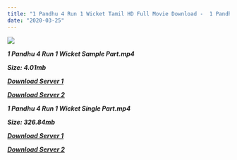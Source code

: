 ```yaml
---
title: "1 Pandhu 4 Run 1 Wicket Tamil HD Full Movie Download -  1 Pandhu 4 Run 1 Wicket Tamil HD Movie Download"
date: "2020-03-25"
---
```


![](https://images.moviebuff.com/135fb985-65e1-405f-941e-c9c1a0fcbcd8?w=1000)

 **_1 Pandhu 4 Run 1 Wicket Sample Part.mp4_**

**_Size: 4.01mb_**

**_[Download Server 1](http://dl2.tamilsrcg.xyz/load/2014/1{8713b6b5f6e59cdcf244c33a3a7a492372c7347c9d869ddefa7d70dd3612d3d9}20Pandhu{8713b6b5f6e59cdcf244c33a3a7a492372c7347c9d869ddefa7d70dd3612d3d9}204{8713b6b5f6e59cdcf244c33a3a7a492372c7347c9d869ddefa7d70dd3612d3d9}20Run{8713b6b5f6e59cdcf244c33a3a7a492372c7347c9d869ddefa7d70dd3612d3d9}201{8713b6b5f6e59cdcf244c33a3a7a492372c7347c9d869ddefa7d70dd3612d3d9}20Wicket/1{8713b6b5f6e59cdcf244c33a3a7a492372c7347c9d869ddefa7d70dd3612d3d9}20Pandhu{8713b6b5f6e59cdcf244c33a3a7a492372c7347c9d869ddefa7d70dd3612d3d9}204{8713b6b5f6e59cdcf244c33a3a7a492372c7347c9d869ddefa7d70dd3612d3d9}20Run{8713b6b5f6e59cdcf244c33a3a7a492372c7347c9d869ddefa7d70dd3612d3d9}201{8713b6b5f6e59cdcf244c33a3a7a492372c7347c9d869ddefa7d70dd3612d3d9}20Wicket{8713b6b5f6e59cdcf244c33a3a7a492372c7347c9d869ddefa7d70dd3612d3d9}20(2014){8713b6b5f6e59cdcf244c33a3a7a492372c7347c9d869ddefa7d70dd3612d3d9}20HDRip{8713b6b5f6e59cdcf244c33a3a7a492372c7347c9d869ddefa7d70dd3612d3d9}20Sample{8713b6b5f6e59cdcf244c33a3a7a492372c7347c9d869ddefa7d70dd3612d3d9}20HD.mp4)_**

**_[Download Server 2](http://dl2.tamilsrcg.xyz/load/2014/1{8713b6b5f6e59cdcf244c33a3a7a492372c7347c9d869ddefa7d70dd3612d3d9}20Pandhu{8713b6b5f6e59cdcf244c33a3a7a492372c7347c9d869ddefa7d70dd3612d3d9}204{8713b6b5f6e59cdcf244c33a3a7a492372c7347c9d869ddefa7d70dd3612d3d9}20Run{8713b6b5f6e59cdcf244c33a3a7a492372c7347c9d869ddefa7d70dd3612d3d9}201{8713b6b5f6e59cdcf244c33a3a7a492372c7347c9d869ddefa7d70dd3612d3d9}20Wicket/1{8713b6b5f6e59cdcf244c33a3a7a492372c7347c9d869ddefa7d70dd3612d3d9}20Pandhu{8713b6b5f6e59cdcf244c33a3a7a492372c7347c9d869ddefa7d70dd3612d3d9}204{8713b6b5f6e59cdcf244c33a3a7a492372c7347c9d869ddefa7d70dd3612d3d9}20Run{8713b6b5f6e59cdcf244c33a3a7a492372c7347c9d869ddefa7d70dd3612d3d9}201{8713b6b5f6e59cdcf244c33a3a7a492372c7347c9d869ddefa7d70dd3612d3d9}20Wicket{8713b6b5f6e59cdcf244c33a3a7a492372c7347c9d869ddefa7d70dd3612d3d9}20(2014){8713b6b5f6e59cdcf244c33a3a7a492372c7347c9d869ddefa7d70dd3612d3d9}20HDRip{8713b6b5f6e59cdcf244c33a3a7a492372c7347c9d869ddefa7d70dd3612d3d9}20Sample{8713b6b5f6e59cdcf244c33a3a7a492372c7347c9d869ddefa7d70dd3612d3d9}20HD.mp4)_**

 **_1 Pandhu 4 Run 1 Wicket Single Part.mp4_**

**_Size: 326.84mb_**

**_[Download Server 1](http://dl2.tamilsrcg.xyz/load/2014/1{8713b6b5f6e59cdcf244c33a3a7a492372c7347c9d869ddefa7d70dd3612d3d9}20Pandhu{8713b6b5f6e59cdcf244c33a3a7a492372c7347c9d869ddefa7d70dd3612d3d9}204{8713b6b5f6e59cdcf244c33a3a7a492372c7347c9d869ddefa7d70dd3612d3d9}20Run{8713b6b5f6e59cdcf244c33a3a7a492372c7347c9d869ddefa7d70dd3612d3d9}201{8713b6b5f6e59cdcf244c33a3a7a492372c7347c9d869ddefa7d70dd3612d3d9}20Wicket/1{8713b6b5f6e59cdcf244c33a3a7a492372c7347c9d869ddefa7d70dd3612d3d9}20Pandhu{8713b6b5f6e59cdcf244c33a3a7a492372c7347c9d869ddefa7d70dd3612d3d9}204{8713b6b5f6e59cdcf244c33a3a7a492372c7347c9d869ddefa7d70dd3612d3d9}20Run{8713b6b5f6e59cdcf244c33a3a7a492372c7347c9d869ddefa7d70dd3612d3d9}201{8713b6b5f6e59cdcf244c33a3a7a492372c7347c9d869ddefa7d70dd3612d3d9}20Wicket{8713b6b5f6e59cdcf244c33a3a7a492372c7347c9d869ddefa7d70dd3612d3d9}20(2014){8713b6b5f6e59cdcf244c33a3a7a492372c7347c9d869ddefa7d70dd3612d3d9}20HDRip{8713b6b5f6e59cdcf244c33a3a7a492372c7347c9d869ddefa7d70dd3612d3d9}20HD.mp4)_**

**_[Download Server 2](http://dl2.tamilsrcg.xyz/load/2014/1{8713b6b5f6e59cdcf244c33a3a7a492372c7347c9d869ddefa7d70dd3612d3d9}20Pandhu{8713b6b5f6e59cdcf244c33a3a7a492372c7347c9d869ddefa7d70dd3612d3d9}204{8713b6b5f6e59cdcf244c33a3a7a492372c7347c9d869ddefa7d70dd3612d3d9}20Run{8713b6b5f6e59cdcf244c33a3a7a492372c7347c9d869ddefa7d70dd3612d3d9}201{8713b6b5f6e59cdcf244c33a3a7a492372c7347c9d869ddefa7d70dd3612d3d9}20Wicket/1{8713b6b5f6e59cdcf244c33a3a7a492372c7347c9d869ddefa7d70dd3612d3d9}20Pandhu{8713b6b5f6e59cdcf244c33a3a7a492372c7347c9d869ddefa7d70dd3612d3d9}204{8713b6b5f6e59cdcf244c33a3a7a492372c7347c9d869ddefa7d70dd3612d3d9}20Run{8713b6b5f6e59cdcf244c33a3a7a492372c7347c9d869ddefa7d70dd3612d3d9}201{8713b6b5f6e59cdcf244c33a3a7a492372c7347c9d869ddefa7d70dd3612d3d9}20Wicket{8713b6b5f6e59cdcf244c33a3a7a492372c7347c9d869ddefa7d70dd3612d3d9}20(2014){8713b6b5f6e59cdcf244c33a3a7a492372c7347c9d869ddefa7d70dd3612d3d9}20HDRip{8713b6b5f6e59cdcf244c33a3a7a492372c7347c9d869ddefa7d70dd3612d3d9}20HD.mp4)_**
